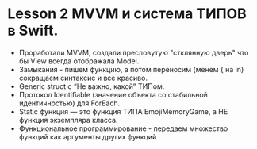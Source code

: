# Lesson 2 MVVM и система ТИПОВ в Swift.
- Проработали MVVM, создали пресловутую "стклянную дверь" что бы View всегда отображала Model.
- Замыкания - пишем функцию, а потом переносим (менем { на in) сокращаем синтаксис и все красиво.
- Generic struct с “Не важно, какой” ТИПом.
- Протокол Identifiable (значение объекта со стабильной идентичностью) для ForEach.
- Static функция — это функция ТИПА EmojiMemoryGame, а НЕ функция экземпляра класса.
- Функциональное программирование - передаем множество функций как аргументы других функций